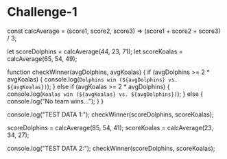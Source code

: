 # Challenge-1



const calcAverage = (score1, score2, score3) => (score1 + score2 + score3) / 3;

let scoreDolphins = calcAverage(44, 23, 71);
let scoreKoalas = calcAverage(65, 54, 49);

function checkWinner(avgDolphins, avgKoalas) {
    if (avgDolphins >= 2 * avgKoalas) {
        console.log(`Dolphins win (${avgDolphins} vs. ${avgKoalas})`);
    } else if (avgKoalas >= 2 * avgDolphins) {
        console.log(`Koalas win (${avgKoalas} vs. ${avgDolphins})`);
    } else {
        console.log("No team wins...");
    }
}

console.log("TEST DATA 1:");
checkWinner(scoreDolphins, scoreKoalas);

scoreDolphins = calcAverage(85, 54, 41);
scoreKoalas = calcAverage(23, 34, 27);

console.log("TEST DATA 2:");
checkWinner(scoreDolphins, scoreKoalas);
